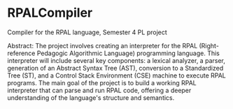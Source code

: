 # RPALCompiler
Compiler for the RPAL language, Semester 4 PL project

Abstract: 
The project involves creating an interpreter for the RPAL (Right-reference Pedagogic 
Algorithmic Language) programming language. This interpreter will include several key 
components: a lexical analyzer, a parser, generation of an Abstract Syntax Tree (AST), 
conversion to a Standardized Tree (ST), and a Control Stack Environment (CSE) 
machine to execute RPAL programs. The main goal of the project is to build a working 
RPAL interpreter that can parse and run RPAL code, offering a deeper understanding of 
the language's structure and semantics.